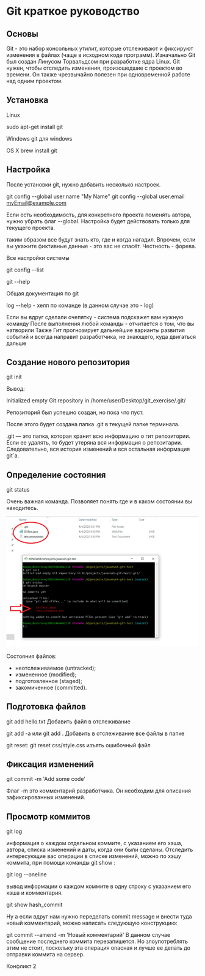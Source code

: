 ﻿# **Git краткое руководство**



## Основы


Git - это набор консольных утилит, которые отслеживают и фиксируют изменения в файлах (чаще в исходном коде программ). 
Изначально Git был создан Линусом Торвальдсом при разработке ядра Linux.
Git нужен,  чтобы отследить изменения, произошедшие с проектом во времени. Он также чрезвычайно полезен при одновременной работе над одним проектом.


## Установка


Linux 

sudo apt-get install git


Windows 
git для windows 


OS X 
brew install git


## Настройка


После установки git, нужно добавить несколько настроек. 


git config --global user.name "My Name"
git config --global user.email myEmail@example.com

Если есть необходимость, для конкретного проекта поменять автора, нужно убрать флаг --global. Настройка будет действовать только для текущего проекта.

таким образом все будут знать кто, где и когда нагадил.
Впрочем, если вы укажите фиктивные данные - это вас не спасёт. 
Честность - форева. 


Все настройки системы


git config --list


git --help 


Общая документация по git


log --help - хелп по команде (в данном случае это - log)


Если вы вдруг сделали очепятку - система подскажет вам нужную команду
После выполнения любой команды - отчитается о том, что вы натворили
Также Гит прогнозирует дальнейшие варианты развития событий и всегда направит разработчика, не знающего, куда двигаться дальше


## Создание нового репозитория


git init


Вывод:

Initialized empty Git repository in /home/user/Desktop/git_exercise/.git/

Репозиторий был успешно создан, но пока что пуст. 

После этого будет создана папка .git в текущей папке терминала.

.git — это папка, которая хранит всю информацию о гит репозитории. Если ее удалять, то будет утеряна вся информация о репозитарии. Следовательно, вся история изменений и вся остальная информация git`a.


## Определение состояния

git status

Очень важная команда. Позволяет понять где и в каком состоянии вы находитесь.

![git status](./800.webp)



Состояния файлов:
* неотслеживаемое (untracked);
* измененное (modified);
* подготовленное (staged);
* закомиченное (committed).



## Подготовка файлов


git add hello.txt
Добавить файл в отслеживание


git add -a или git add .
Добавить в отслеживание все файлы в папке


git reset:
git reset css/style.css
изъять ошибочный файл




## Фиксация изменений


git commit -m 'Add some code'

Флаг -m это комментарий разработчика. Он необходим для описания зафиксированных изменений. 


## Просмотр коммитов


git log

информация о каждом отдельном коммите, с указанием его хэша, автора, списка изменений и даты, когда они были сделаны. Отследить интересующие вас операции в списке изменений, можно по хэшу коммита, при помощи команды git show :

git log --oneline

вывод информации о каждом коммите в одну строку с указанием его хэша и комментария. 


git show hash_commit

Ну а если вдруг нам нужно переделать commit message и внести туда новый комментарий, можно написать следующую конструкцию:


git commit --amend -m 'Новый комментарий'
В данном случае сообщение последнего коммита перезапишется. Но злоупотреблять этим не стоит, поскольку эта операция опасная и лучше ее делать до отправки коммита на сервер.

Конфликт 2
